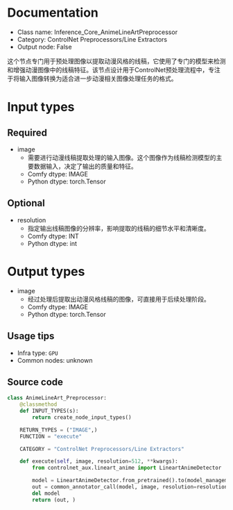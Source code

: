 
# Documentation
- Class name: Inference_Core_AnimeLineArtPreprocessor
- Category: ControlNet Preprocessors/Line Extractors
- Output node: False

这个节点专门用于预处理图像以提取动漫风格的线稿，它使用了专门的模型来检测和增强动漫图像中的线稿特征。该节点设计用于ControlNet预处理流程中，专注于将输入图像转换为适合进一步动漫相关图像处理任务的格式。

# Input types
## Required
- image
    - 需要进行动漫线稿提取处理的输入图像。这个图像作为线稿检测模型的主要数据输入，决定了输出的质量和特征。
    - Comfy dtype: IMAGE
    - Python dtype: torch.Tensor
## Optional
- resolution
    - 指定输出线稿图像的分辨率，影响提取的线稿的细节水平和清晰度。
    - Comfy dtype: INT
    - Python dtype: int

# Output types
- image
    - 经过处理后提取出动漫风格线稿的图像，可直接用于后续处理阶段。
    - Comfy dtype: IMAGE
    - Python dtype: torch.Tensor


## Usage tips
- Infra type: `GPU`
- Common nodes: unknown


## Source code
```python
class AnimeLineArt_Preprocessor:
    @classmethod
    def INPUT_TYPES(s):
        return create_node_input_types()

    RETURN_TYPES = ("IMAGE",)
    FUNCTION = "execute"

    CATEGORY = "ControlNet Preprocessors/Line Extractors"

    def execute(self, image, resolution=512, **kwargs):
        from controlnet_aux.lineart_anime import LineartAnimeDetector

        model = LineartAnimeDetector.from_pretrained().to(model_management.get_torch_device())
        out = common_annotator_call(model, image, resolution=resolution)
        del model
        return (out, )

```
